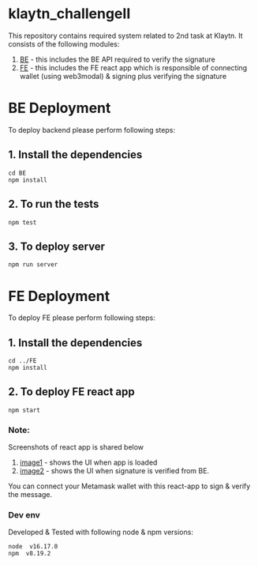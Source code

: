 # klaytn_challengeII
This repository contains required system related to 2nd task at Klaytn.
It consists of the following modules:
1. [BE](/BE) - this includes the BE API required to verify the signature
2. [FE](FE) - this includes the FE react app which is responsible of connecting wallet (using web3modal) & signing plus verifying the signature

# BE Deployment
To deploy backend please perform following steps:
## 1. Install the dependencies
```shell
cd BE
npm install
```
## 2. To run the tests
```shell
npm test
```
## 3. To deploy server
```shell
npm run server
```

# FE Deployment
To deploy FE please perform following steps:

## 1. Install the dependencies
```shell
cd ../FE
npm install
```
## 2. To deploy FE react app
```shell
npm start
```
### Note:
Screenshots of react app is shared below
1.  [image1](./FE/1.png) - shows the UI when app is loaded
2.  [image2](./FE/2.png) - shows the UI when signature is verified from BE.

 You can connect your Metamask wallet with this react-app to sign & verify the message.
### Dev env
Developed & Tested with following node & npm versions:
```shell
node  v16.17.0
npm  v8.19.2

```
